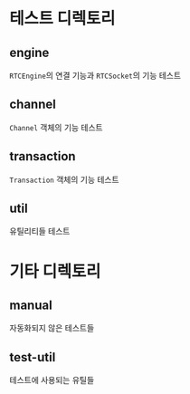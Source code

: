 # 테스트 디렉토리

## engine
`RTCEngine`의 연결 기능과 `RTCSocket`의 기능 테스트

## channel
`Channel` 객체의 기능 테스트

## transaction
`Transaction` 객체의 기능 테스트 

## util
유틸리티들 테스트

# 기타 디렉토리

## manual
자동화되지 않은 테스트들

## test-util
테스트에 사용되는 유틸들



